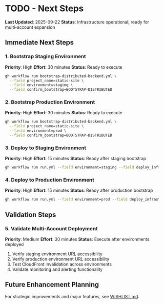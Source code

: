 # TODO - Next Steps

**Last Updated**: 2025-09-22
**Status**: Infrastructure operational, ready for multi-account expansion

## Immediate Next Steps

### 1. Bootstrap Staging Environment
**Priority**: High
**Effort**: 30 minutes
**Status**: Ready to execute

```bash
gh workflow run bootstrap-distributed-backend.yml \
  --field project_name=static-site \
  --field environment=staging \
  --field confirm_bootstrap=BOOTSTRAP-DISTRIBUTED
```

### 2. Bootstrap Production Environment
**Priority**: High
**Effort**: 30 minutes
**Status**: Ready to execute

```bash
gh workflow run bootstrap-distributed-backend.yml \
  --field project_name=static-site \
  --field environment=prod \
  --field confirm_bootstrap=BOOTSTRAP-DISTRIBUTED
```

### 3. Deploy to Staging Environment
**Priority**: High
**Effort**: 15 minutes
**Status**: Ready after staging bootstrap

```bash
gh workflow run run.yml --field environment=staging --field deploy_infrastructure=true --field deploy_website=true
```

### 4. Deploy to Production Environment
**Priority**: High
**Effort**: 15 minutes
**Status**: Ready after production bootstrap

```bash
gh workflow run run.yml --field environment=prod --field deploy_infrastructure=true --field deploy_website=true
```

## Validation Steps

### 5. Validate Multi-Account Deployment
**Priority**: Medium
**Effort**: 30 minutes
**Status**: Execute after environments deployed

1. Verify staging environment URL accessibility
2. Verify production environment URL accessibility
3. Test CloudFront invalidation across environments
4. Validate monitoring and alerting functionality

## Future Enhancement Planning

For strategic improvements and major features, see [WISHLIST.md](WISHLIST.md).